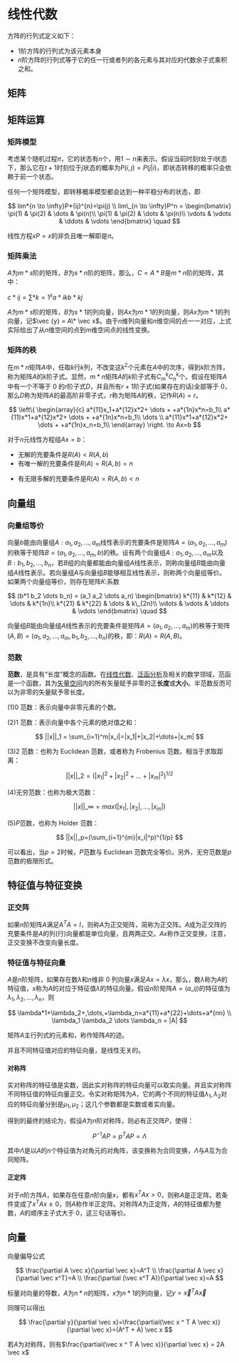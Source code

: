 # 线性代数

方阵的行列式定义如下：

* $1$阶方阵的行列式为该元素本身
* $n$阶方阵的行列式等于它的任一行或者列的各元素与其对应的代数余子式乘积之和。

## 矩阵

## 矩阵运算

### 矩阵模型

考虑某个随机过程$\pi$，它的状态有$n$个，用$1 \sim n$来表示。假设当前时刻$t$处于$i$状态下，那么它在$t+1$时刻位于$j$状态的概率为$P(i,j)=P(j|i)$，即状态转移的概率只会依赖于前一个状态。

任何一个矩阵模型，即转移概率模型都会达到一种平稳分布的状态，即

$$
lim*{n \to \infty}P*{ij}^{n}=\pi(j) \\
lim\_{n \to \infty}P^n =
\begin{bmatrix}  
 \pi(1) & \pi(2) & \dots & \pi(n)\\
\pi(1) & \pi(2) & \dots & \pi(n)\\
\vdots & \vdots & \ddots & \vdots
\end{bmatrix} \quad
$$

线性方程$xP=x$的非负且唯一解即是$\pi$。

### 矩阵乘法

$A$为$m*s$阶的矩阵，$B$为$s*n$阶的矩阵，那么，$C=A*B$是$m*n$阶的矩阵，其中：

$c*{ij}=\sum*{k=1}^sa*{ik}b*{kj}$

$A$为$m*s$阶的矩阵，$B$为$s*1$的列向量，则$Ax$为$m*1$的列向量，则$Ax$为$m*1$的列向量，记$\vec {y} = A\* \vec x$。由于$n$维列向量和$n$维空间的点一一对应，上式实际给出了从$n$维空间的点到$m$维空间点的线性变换。

### 矩阵的秩

在$m*n$矩阵$A$中，任取$k$行$k$列，不改变这$k^2$个元素在$A$中的次序，得到$k$阶方阵，称为矩阵$A$的$k$阶子式。显然，$m*n$矩阵$A$的$k$阶子式有$C_m^kC_n^k$个。假设在矩阵$A$中有一个不等于 0 的$r$阶子式$D$，并且所有$r+1$阶子式(如果存在的话)全部等于 0，那么$D$称为矩阵$A$的最高阶非零子式，$r$称为矩阵$A$的秩，记作$R(A)=r$。

$$
\left\{
\begin{array}{c}
a*{11}x_1+a*{12}x*2+ \dots + +a*{1n}x*n=b_1\\
a*{11}x*1+a*{12}x*2+ \dots + +a*{1n}x*n=b_1\\
\dots \\
a*{11}x*1+a*{12}x*2+ \dots + +a*{1n}x_n=b_1\\
\end{array}
\right.
\to Ax=b
$$

对于$n$元线性方程组$Ax=b$：

* 无解的充要条件是$R(A)<R(A,b)$
* 有唯一解的充要条件是$R(A)=R(A,b)=n$

- 有无限多解的充要条件是$R(A)=R(A,b)<n$

## 向量组

### 向量组等价

向量$b$能由向量组$A:a_1,a_2,\dots,a_m$线性表示的充要条件是矩阵$A=(a_1,a_2,\dots,a_m)$的秩等于矩阵$B=(a_1,a_2,\dots,a_m,b)$的秩。设有两个向量组$A:a_1,a_2,\dots,a_m$以及$B:b_1,b_2,\dots,b_n$，若$B$组的向量都能由向量组$A$线性表示，则称向量组$B$能由向量组$A$线性表示。若向量组$A$与向量组$B$能够相互线性表示，则称两个向量组等价。如果两个向量组等价，则存在矩阵$K$:系数

$$
(b*1 b_2 \dots b_n) = (a_1 a_2 \dots a_n)
\begin{bmatrix}  
 k*{11} & k*{12} & \dots & k*{1n}\\
k*{21} & k*{22} & \dots & k\_{2n}\\
\vdots & \vdots & \ddots & \vdots
\end{bmatrix} \quad
$$

向量组$B$能由向量组$A$线性表示的充要条件是矩阵$A=(a_1,a_2,\dots,a_m)$的秩等于矩阵$(A,B)=(a_1,a_2,\dots,a_m,b_1,b_2,\dots,b_n)$的秩，即：$R(A)=R(A,B)$。

### 范数

**范数**，是具有“长度”概念的函数。在[线性代数](http://baike.baidu.com/view/32243.htm)、[泛函分析](http://baike.baidu.com/view/40657.htm)及相关的数学领域，范函是一个函数，其为[矢量空间](http://baike.baidu.com/view/5845387.htm)内的所有矢量赋予非零的正**长度**或**大小**。半范数反而可以为非零的矢量赋予零长度。

(1)0 范数：表示向量中非零元素的个数。

(2)1 范数：表示向量中各个元素的绝对值之和：

$$
||x||_1 = \sum_{i=1}^m|x_i|=|x_1|+|x_2|+\dots+|x_m|
$$

(3)2 范数：也称为 Euclidean 范数，或者称为 Frobenius 范数。相当于求取距离：

$$
||x||\_2=(|x_1|^2+|x_2|^2+\dots+|x_m|^2)^{1/2}
$$

(4)无穷范数：也称为极大范数：

$$
||x||\_{\infty}=max(|x_1|,|x_2|,\dots,|x_m|)
$$

(5)$P$范数，也称为 Holder 范数：

$$
||x||_p=(\sum_{i=1}^{m}|x_i|^p)^{1/p}
$$

可以看出，当$p=2$时候，$P$范数与 Euclidean 范数完全等价。另外，无穷范数是$p$范数的极限形式。

## 特征值与特征变换

### 正交阵

如果$n$阶矩阵$A$满足$A^TA=I$，则称$A$为正交矩阵，简称为正交阵。$A$成为正交阵的充要条件是$A$的列(行)向量都是单位向量，且两两正交。$Ax$称作正交变换，注意，正交变换不改变向量长度。

### 特征值与特征向量

$A$是$n$阶矩阵，如果存在数$\lambda$和$n$维非 0 列向量$x$满足$Ax=\lambda x$，那么，数$\lambda$称为$A$的特征值，$x$称为$A$的对应于特征值$\lambda$的特征向量。假设$n$阶矩阵$A=(a\_{ij})$的特征值为$\lambda_1,\lambda_2,\dots,\lambda_n$，则

$$
\lambda*1+\lambda_2+,\dots,+\lambda_n=a*{11}+a*{22}+\dots+a*{nn} \\
\lambda_1 \lambda_2 \dots \lambda_n = |A|
$$

矩阵$A$主行列式的元素和，称作矩阵$A$的迹。

并且不同特征值对应的特征向量，是线性无关的。

#### 对称阵

实对称阵的特征值是实数，因此实对称阵的特征向量可以取实向量。并且实对称阵不同特征值的特征向量正交。令实对称矩阵为$A$，它的两个不同的特征值$\lambda_1,\lambda_2$对应的特征向量分别是$\mu_1,\mu_2$；这几个参数都是实数或者实向量。

得到的最终的结论为，假设$A$为$n$阶对称阵，则必有正交阵$P$，使得：

$$
P^{-1}AP=p^TAP=\Lambda
$$

其中$\Lambda$是以$A$的$n$个特征值为对角元的对角阵，该变换称为合同变换，$\Lambda$与$A$互为合同矩阵。

#### 正定阵

对于$n$阶方阵$A$，如果存在任意$n$阶向量$x$，都有$x^TAx>0$，则称$A$是正定阵。若条件变成了$x^TAx \ge 0$，则$A$称作半正定阵。对称阵$A$为正定阵，$A$的特征值都为整数，$A$的顺序主子式大于 0，这三句话等价。

## 向量

向量偏导公式

$$
\frac{\partial A \vec x}{\partial \vec x}=A^T \\
\frac{\partial A \vec x}{\partial \vec x^T}=A \\
\frac{\partial (\vec x^T A)}{\partial \vec x}=A
$$

标量对向量的导数，$A$为$n*n$的矩阵，$x$为$n*1$的列向量，记$y=\vec x^T A \vec x$

同理可以得出

$$
\frac{\partial y}{\partial \vec x}=\frac{\partial(\vec x ^ T A \vec x)}{\partial \vec x}=(A^T + A) \vec x
$$

若$A$为对称阵，则有$\frac{\partial(\vec x ^ T A \vec x)}{\partial \vec x} = 2A \vec x$
